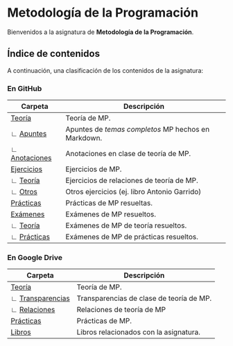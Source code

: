 # Metodología de la Programación

Bienvenidos a la asignatura de **Metodología de la Programación**.

## Índice de contenidos

A continuación, una clasificación de los contenidos de la asignatura:

### En GitHub

Carpeta                  | Descripción
---                      | ---
[Teoría](Teoría) | Teoría de MP.
∟ [Apuntes](Teoría/Apuntes) | Apuntes de *temas completos* MP hechos en Markdown.
∟ [Anotaciones](Teoría/Anotaciones) | Anotaciones en clase de teoría de MP.
[Ejercicios](Ejercicios) | Ejercicios de MP.
∟ [Teoría](Ejercicios/Teoría) | Ejercicios de relaciones de teoría de MP.
∟ [Otros](Ejercicios/Otros) | Otros ejercicios (ej. libro Antonio Garrido)
[Prácticas](Prácticas) | Prácticas de MP resueltas.
[Exámenes](Exámenes) | Exámenes de MP resueltos.
∟ [Teoría](Exámenes/Teoría) | Exámenes de MP de teoría resueltos.
∟ [Prácticas](Exámenes/Prácticas) | Exámenes de MP de prácticas resueltos.

### En Google Drive

Carpeta         | Descripción
---             | ---
[Teoría](https://drive.google.com/drive/u/3/folders/1ZRl_bf7SyQz11LcGMk3EM-esrw7UlKFV) | Teoría de MP.
∟ [Transparencias](https://drive.google.com/drive/u/3/folders/1RoloZwXhGHYAXZHx7zUnbPxkVIW2hC5g) | Transparencias de clase de teoría de MP.
∟ [Relaciones](https://drive.google.com/drive/u/3/folders/1-TE4xENt_TCTSZrVYiDofQRUXY87ddjV) | Relaciones de teoría de MP
[Prácticas](https://drive.google.com/drive/u/3/folders/11jQUu3UbL0Sc-0igGF1wbwT5gJRh31n2) | Prácticas de MP.
[Libros](https://drive.google.com/drive/u/3/folders/16rlYqgxLvX5gD1vP1p0rYM4FU6LzuQt-) | Libros relacionados con la asignatura.
